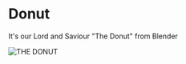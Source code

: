 # Donut
It's our Lord and Saviour "The Donut" from Blender

![THE DONUT](https://github.com/SuperMolok/Donut/assets/58305097/551c206a-751f-4557-b9da-0ada78e76135)
